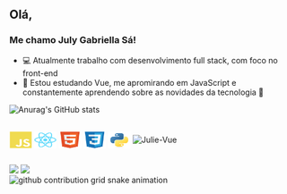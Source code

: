 ## Olá, 
### Me chamo July Gabriella Sá!

- 💻 Atualmente trabalho com desenvolvimento full stack, com foco no front-end
- 📖 Estou estudando Vue, me apromirando em JavaScript e constantemente aprendendo sobre as novidades da tecnologia 💜

![Anurag's GitHub stats](https://github-readme-stats.vercel.app/api?username=JulieGab&hide=contribs,prs&show_icons=true&theme=radical)


<div style="display: inline_block"><br>
  <img align="center" alt="Julie-Js" height="30" width="40" src="https://raw.githubusercontent.com/devicons/devicon/master/icons/javascript/javascript-plain.svg">
  <img align="center" alt="Julie-React" height="30" width="40" src="https://raw.githubusercontent.com/devicons/devicon/master/icons/react/react-original.svg">
  <img align="center" alt="Julie-HTML" height="30" width="40" src="https://raw.githubusercontent.com/devicons/devicon/master/icons/html5/html5-original.svg">
  <img align="center" alt="Julie-CSS" height="30" width="40" src="https://raw.githubusercontent.com/devicons/devicon/master/icons/css3/css3-original.svg">
  <img align="center" alt="Julie-Python" height="30" width="40" src="https://raw.githubusercontent.com/devicons/devicon/master/icons/python/python-original.svg">
  <img align="center" alt="Julie-Vue" height="30" width="40" src="https://cdn.jsdelivr.net/gh/devicons/devicon@latest/icons/vuejs/vuejs-original.svg" />
</div>
  
  ##
  
<div> 
  <a href = "mailto:jullygabriella@gmail.com"><img src="https://img.shields.io/badge/-Gmail-%23333?style=for-the-badge&logo=gmail&logoColor=red" target="_blank"></a>
  <a href="https://www.linkedin.com/in/julygabsa/" target="_blank"><img src="https://img.shields.io/badge/-LinkedIn-%230077B5?style=for-the-badge&logo=linkedin&logoColor=white" target="_blank"></a> 
</div>

<picture>
  <source
    media="(prefers-color-scheme: dark)"
    srcset="https://raw.githubusercontent.com/JulieGab/snk/output/github-contribution-grid-snake-dark.svg"
  />
  <source
    media="(prefers-color-scheme: light)"
    srcset="https://raw.githubusercontent.com/JulieGab/snk/output/github-contribution-grid-snake.svg"
  />
  <img
    alt="github contribution grid snake animation"
    src="https://raw.githubusercontent.com/JulieGab/snk/output/github-contribution-grid-snake.svg"
  />
</picture>

